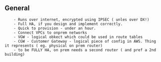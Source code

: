 ## General
        - Runs over internet, encrypted using IPSEC ( unles over DX!)
        - Full HA, if you design and implement correctly.
        - Quick to provision - under an hour.
        - Connect VPCs to onprem networks
        - VGW - logical obkect which could be used in route tables
        - CGW - Customer Gateway - logical piece of config in AWS. Thing it represents ( eg. physical on prem router)
        - to be FULLY HA, on prem needs a second router ( and pref a 2nd building)